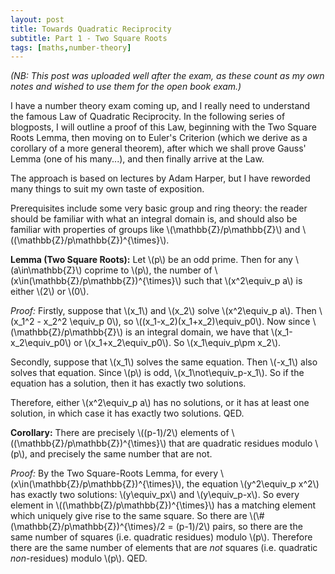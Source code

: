 ```yaml
---
layout: post
title: Towards Quadratic Reciprocity
subtitle: Part 1 - Two Square Roots
tags: [maths,number-theory]
---
```

*(NB: This post was uploaded well after the exam, as these count as my own notes and wished to use them for the open book exam.)*

I have a number theory exam coming up, and I really need to understand the famous Law of Quadratic Reciprocity. In the following series of blogposts, I will outline a proof of this Law, beginning with the Two Square Roots Lemma, then moving on to Euler's Criterion (which we derive as a corollary of a more general theorem), after which we shall prove Gauss' Lemma (one of his many...), and then finally arrive at the Law.

The approach is based on lectures by Adam Harper, but I have reworded many things to suit my own taste of exposition.

Prerequisites include some very basic group and ring theory: the reader should be familiar with what an integral domain is, and should also be familiar with properties of groups like \\(\mathbb{Z}/p\mathbb{Z}\\) and \\((\mathbb{Z}/p\mathbb{Z})^{\times}\\).

**Lemma (Two Square Roots):** Let \\(p\\) be an odd prime. Then for any \\(a\in\mathbb{Z}\\) coprime to \\(p\\), the number of \\(x\in(\mathbb{Z}/p\mathbb{Z})^{\times}\\) such that \\(x^2\equiv_p a\\) is either \\(2\\) or \\(0\\).

*Proof:* Firstly, suppose that \\(x_1\\) and \\(x_2\\) solve \\(x^2\equiv_p a\\). Then \\(x_1^2 - x_2^2 \equiv_p 0\\), so \\((x_1-x_2)(x_1+x_2)\equiv_p0\\). Now since \\(\mathbb{Z}/p\mathbb{Z}\\) is an integral domain, we have that \\(x_1-x_2\equiv_p0\\) or \\(x_1+x_2\equiv_p0\\). So \\(x_1\equiv_p\pm x_2\\).

Secondly, suppose that \\(x_1\\) solves the same equation. Then \\(-x_1\\) also solves that equation. Since \\(p\\) is odd, \\(x_1\not\equiv_p-x_1\\). So if the equation has a solution, then it has exactly two solutions.

Therefore, either \\(x^2\equiv_p a\\) has no solutions, or it has at least one solution, in which case it has exactly two solutions. QED.

**Corollary:** There are precisely \\((p-1)/2\\) elements of \\((\mathbb{Z}/p\mathbb{Z})^{\times}\\) that are quadratic residues modulo \\(p\\), and precisely the same number that are not.

*Proof:* By the Two Square-Roots Lemma, for every \\(x\in(\mathbb{Z}/p\mathbb{Z})^{\times}\\), the equation \\(y^2\equiv_p x^2\\) has exactly two solutions: \\(y\equiv_px\\) and \\(y\equiv_p-x\\). So every element in \\((\mathbb{Z}/p\mathbb{Z})^{\times}\\) has a matching element which uniquely give rise to the same square. So there are \\(\\#(\mathbb{Z}/p\mathbb{Z})^{\times}/2 = (p-1)/2\\) pairs, so there are the same number of squares (i.e. quadratic residues) modulo \\(p\\). Therefore there are the same number of elements that are *not* squares (i.e. quadratic *non*-residues) modulo \\(p\\). QED.

